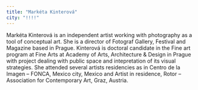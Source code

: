 ```yaml
---
title: "Markéta Kinterová"
city: "!!!!"
---
```


Markéta Kinterová is an independent artist working with photography as a tool of conceptual art. She is a director of Fotograf Gallery, Festival and Magazine based in Prague. Kinterová is doctoral candidate in the Fine art program at Fine Arts at Academy of Arts, Architecture & Design in Prague with project dealing with public space and intepretation of its visual strategies. She attended several artists residencies as in Centro de la Imagen – FONCA, Mexico city, Mexico and Artist in residence, Rotor – Association for Contemporary Art, Graz, Austria.
